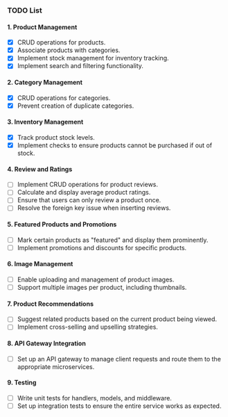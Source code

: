 ### TODO List

#### 1. **Product Management**

- [x] CRUD operations for products.
- [x] Associate products with categories.
- [x] Implement stock management for inventory tracking.
- [x] Implement search and filtering functionality.

#### 2. **Category Management**

- [x] CRUD operations for categories.
- [x] Prevent creation of duplicate categories.

#### 3. **Inventory Management**

- [x] Track product stock levels.
- [x] Implement checks to ensure products cannot be purchased if out of stock.

#### 4. **Review and Ratings**

- [ ] Implement CRUD operations for product reviews.
- [ ] Calculate and display average product ratings.
- [ ] Ensure that users can only review a product once.
- [ ] Resolve the foreign key issue when inserting reviews.

#### 5. **Featured Products and Promotions**

- [ ] Mark certain products as "featured" and display them prominently.
- [ ] Implement promotions and discounts for specific products.

#### 6. **Image Management**

- [ ] Enable uploading and management of product images.
- [ ] Support multiple images per product, including thumbnails.

#### 7. **Product Recommendations**

- [ ] Suggest related products based on the current product being viewed.
- [ ] Implement cross-selling and upselling strategies.

#### 8. **API Gateway Integration**

- [ ] Set up an API gateway to manage client requests and route them to the appropriate microservices.

#### 9. **Testing**

- [ ] Write unit tests for handlers, models, and middleware.
- [ ] Set up integration tests to ensure the entire service works as expected.
